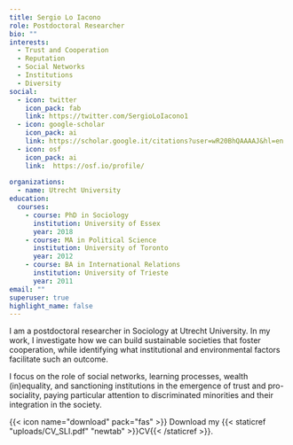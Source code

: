 ```yaml
---
title: Sergio Lo Iacono
role: Postdoctoral Researcher
bio: ""
interests:
  - Trust and Cooperation
  - Reputation
  - Social Networks
  - Institutions
  - Diversity
social:
  - icon: twitter
    icon_pack: fab
    link: https://twitter.com/SergioLoIacono1
  - icon: google-scholar
    icon_pack: ai
    link: https://scholar.google.it/citations?user=wR20BhQAAAAJ&hl=en
  - icon: osf
    icon_pack: ai
    link:  https://osf.io/profile/
   
organizations:
  - name: Utrecht University
education:
  courses:
    - course: PhD in Sociology
      institution: University of Essex
      year: 2018
    - course: MA in Political Science
      institution: University of Toronto
      year: 2012
    - course: BA in International Relations
      institution: University of Trieste
      year: 2011
email: ""
superuser: true
highlight_name: false
---
```

  <p> 
I am a postdoctoral researcher in Sociology at Utrecht University. In my work, I investigate how we can build sustainable societies that foster cooperation, while identifying what institutional and environmental factors facilitate such an outcome. 
  </p>
  <p> 
I focus on the role of social networks, learning processes, wealth (in)equality, and sanctioning institutions in the emergence of trust and pro-sociality, paying particular attention to discriminated minorities and their integration in the society. 
  </p>

{{< icon name="download" pack="fas" >}} Download my {{< staticref "uploads/CV_SLI.pdf" "newtab" >}}CV{{< /staticref >}}.
